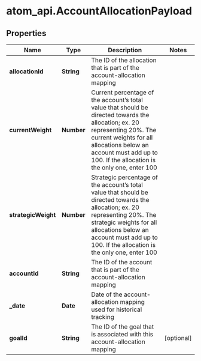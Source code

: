 # atom_api.AccountAllocationPayload

## Properties
Name | Type | Description | Notes
------------ | ------------- | ------------- | -------------
**allocationId** | **String** | The ID of the allocation that is part of the account-allocation mapping | 
**currentWeight** | **Number** | Current percentage of the account’s total value that should be directed towards the allocation; ex. 20 representing 20%. The current weights for all allocations below an account must add up to 100. If the allocation is the only one, enter 100 | 
**strategicWeight** | **Number** | Strategic percentage of the account’s total value that should be directed towards the allocation; ex. 20 representing 20%. The strategic weights for all allocations below an account must add up to 100. If the allocation is the only one, enter 100 | 
**accountId** | **String** | The ID of the account that is part of the account-allocation mapping | 
**_date** | **Date** | Date of the account-allocation mapping used for historical tracking | 
**goalId** | **String** | The ID of the goal that is associated with this account-allocation mapping | [optional] 


